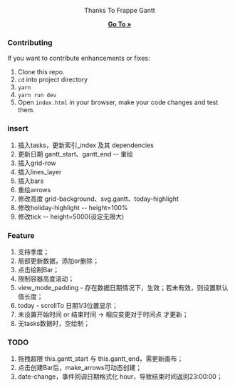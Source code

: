 <div align="center">
    <p>Thanks To Frappe Gantt</p>
    <a href="https://frappe.github.io/gantt">
        <b>Go To »</b>
    </a>
</div>

### Contributing

If you want to contribute enhancements or fixes:

1. Clone this repo.
2. `cd` into project directory
3. `yarn`
4. `yarn run dev`
5. Open `index.html` in your browser, make your code changes and test them.

### insert
1. 插入tasks，更新索引_index 及其 dependencies
2. 更新日期 gantt_start、gantt_end -- 重绘
3. 插入grid-row
4. 插入lines_layer
5. 插入bars
6. 重绘arrows
7. 修改高度 grid-background、svg.gantt、today-highlight
8. 修改holiday-highlight -- height=100%
9. 修改tick -- height=5000(设定无限大)


### Feature
1. 支持季度；
2. 局部更新数据，添加or删除；
3. 点击绘制Bar；
4. 限制容器高度滚动；
5. view_mode_padding - 存在数据日期情况下，生效；若未有效，则设置默认值长度；
6. today - scrollTo 日期1/3位置显示；
7. 未设置开始时间 or 结束时间 -> 相应变更对于时间点 才更新；
8. 无tasks数据时，空绘制；

### TODO
1. 拖拽超限 this.gantt_start 与 this.gantt_end，需更新画布；
2. 点击创建Bar后，make_arrows可动态创建；
3. date-change，事件回调日期格式化 hour，导致结束时间返回23:00:00；